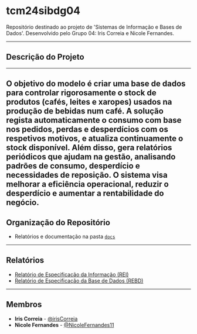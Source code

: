 # tcm24sibdg04

Repositório destinado ao projeto de 'Sistemas de Informação e Bases de Dados'.
Desenvolvido pelo Grupo 04: Iris Correia e Nicole Fernandes.

---

## Descrição do Projeto
---
O objetivo do modelo é criar uma base de dados para controlar rigorosamente o stock de produtos (cafés, leites e xaropes) usados na produção de bebidas num café. A solução regista automaticamente o consumo com base nos pedidos, perdas e desperdícios com os respetivos motivos, e atualiza continuamente o stock disponível. Além disso, gera relatórios periódicos que ajudam na gestão, analisando padrões de consumo, desperdício e necessidades de reposição. O sistema visa melhorar a eficiência operacional, reduzir o desperdício e aumentar a rentabilidade do negócio.
---

## Organização do Repositório

- Relatórios e documentação na pasta [`docs`](./docs)

---

## Relatórios

- [Relatório de Especificação da Informação (REI)](docs/REI)
- [Relatório de Especificação da Base de Dados (REBD)](docs/REBD)
---

## Membros

- **Iris Correia** - [@irisCorreia](https://github.com/irisCorreia)
- **Nicole Fernandes** - [@NicoleFernandes11](https://github.com/NicoleFernandes11)
